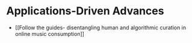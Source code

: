 # Applications-Driven Advances

- [[Follow the guides- disentangling human and algorithmic curation in online music consumption]]
